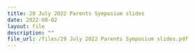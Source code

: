 ```yaml
---
title: 29 July 2022 Parents Symposium slides
date: 2022-08-02
layout: file
description: ""
file_url: /files/29 July 2022 Parents Symposium slides.pdf
---
```

